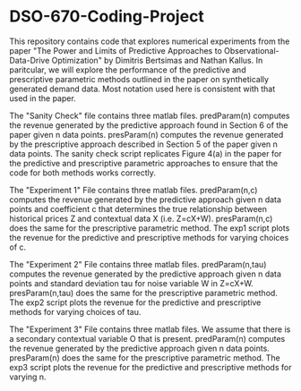 # DSO-670-Coding-Project

This repository contains code that explores numerical experiments from the paper "The Power and Limits of Predictive Approaches to Observational-Data-Drive Optimization" by Dimitris Bertsimas and Nathan Kallus. In paritcular, we will explore the performance of the predictive and prescriptive parametric methods outlined in the paper on synthetically generated demand data. Most notation used here is consistent with that used in the paper.

The "Sanity Check" file contains three matlab files. predParam(n) computes the revenue generated by the predictive approach found in Section 6 of the paper given n data points. presParam(n) computes the revenue generated by the prescriptive approach described in Section 5 of the paper given n data points. The sanity check script replicates Figure 4(a) in the paper for the predictive and prescriptive parametric approaches to ensure that the code for both methods works correctly. 

The "Experiment 1" File contains three matlab files. predParam(n,c) computes the revenue generated by the predictive approach given n data points and coefficient c that determines the true relationship between historical prices Z and contextual data X (i.e. Z=cX+W). presParam(n,c) does the same for the prescriptive parametric method. The exp1 script plots the revenue for the predictive and prescriptive methods for varying choices of c.

The "Experiment 2" File contains three matlab files. predParam(n,tau) computes the revenue generated by the predictive approach given n data points and standard deviation tau for noise variable W in Z=cX+W. presParam(n,tau) does the same for the prescriptive parametric method. The exp2 script plots the revenue for the predictive and prescriptive methods for varying choices of tau.

The "Experiment 3" File contains three matlab files. We assume that there is a secondary contextual variable O that is present. predParam(n) computes the revenue generated by the predictive approach given n data points. presParam(n) does the same for the prescriptive parametric method. The exp3 script plots the revenue for the predictive and prescriptive methods for varying n.
